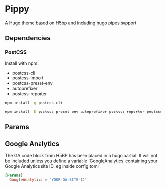 # Pippy

A Hugo theme based on H5bp and including hugo pipes support

## Dependencies

### PostCSS

Install with npm:

- postcss-cli
- postcss-import
- postcss-preset-env
- autoprefixer
- postcss-reporter

``` bash
npm install -g postcss-cli
```


``` bash
npm install -D postcss-preset-env autoprefixer postcss-reporter postcss-import
```

## Params

## Google Analytics
The GA code block from H5BP has been placed in a hugo partial. It will not be included unless you define a variable 'GoogleAnalytics' containing your Google Analytics site ID.
eg inside config.toml
``` toml
[Params]
  GoogleAnalytics = "YOUR-GA-SITE-ID"
```